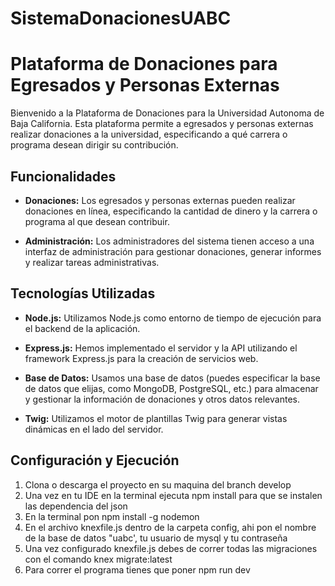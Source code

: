 # SistemaDonacionesUABC
# Plataforma de Donaciones para Egresados y Personas Externas

Bienvenido a la Plataforma de Donaciones para la Universidad Autonoma de Baja California. Esta plataforma permite a egresados y personas externas realizar donaciones a la universidad, especificando a qué carrera o programa desean dirigir su contribución.

## Funcionalidades

- **Donaciones:** Los egresados y personas externas pueden realizar donaciones en línea, especificando la cantidad de dinero y la carrera o programa al que desean contribuir.

- **Administración:** Los administradores del sistema tienen acceso a una interfaz de administración para gestionar donaciones, generar informes y realizar tareas administrativas.

## Tecnologías Utilizadas

- **Node.js:** Utilizamos Node.js como entorno de tiempo de ejecución para el backend de la aplicación.

- **Express.js:** Hemos implementado el servidor y la API utilizando el framework Express.js para la creación de servicios web.

- **Base de Datos:** Usamos una base de datos (puedes especificar la base de datos que elijas, como MongoDB, PostgreSQL, etc.) para almacenar y gestionar la información de donaciones y otros datos relevantes.
  
- **Twig:** Utilizamos el motor de plantillas Twig para generar vistas dinámicas en el lado del servidor.

## Configuración y Ejecución

1. Clona o descarga el proyecto en su maquina del branch develop
2. Una vez en tu IDE en la terminal ejecuta npm install para que se instalen las dependencia del json
3. En la terminal pon npm install -g nodemon
4. En el archivo knexfile.js dentro de la carpeta config, ahi pon el nombre de la base de datos "uabc', tu usuario de mysql y tu contraseña
5. Una vez configurado knexfile.js debes de correr todas las migraciones con el comando knex migrate:latest
6. Para correr el programa tienes que poner npm run dev
   

